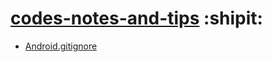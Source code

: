 # [codes-notes-and-tips](https://github.com/shinelikeamillion/codes-notes-and-tips/issues) :shipit:
* [Android.gitignore](https://github.com/shinelikeamillion/codes-notes-and-tips/issues/1)
